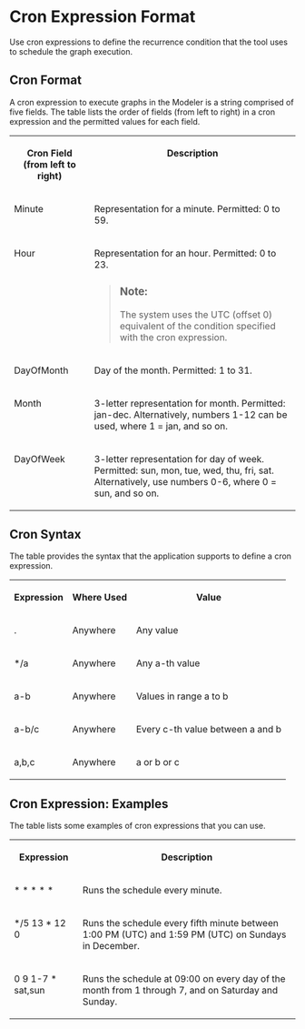 <!-- loio550a347270ad4ac08d7fd357ca7c6cdf -->

# Cron Expression Format

Use cron expressions to define the recurrence condition that the tool uses to schedule the graph execution.



## Cron Format

A cron expression to execute graphs in the Modeler is a string comprised of five fields. The table lists the order of fields \(from left to right\) in a cron expression and the permitted values for each field.


<table>
<tr>
<th valign="top">

Cron Field \(from left to right\)

</th>
<th valign="top">

Description

</th>
</tr>
<tr>
<td valign="top">

Minute

</td>
<td valign="top">

Representation for a minute. Permitted: 0 to 59.

</td>
</tr>
<tr>
<td valign="top">

Hour

</td>
<td valign="top">

Representation for an hour. Permitted: 0 to 23.

> ### Note:  
> The system uses the UTC \(offset 0\) equivalent of the condition specified with the cron expression.



</td>
</tr>
<tr>
<td valign="top">

DayOfMonth

</td>
<td valign="top">

Day of the month. Permitted: 1 to 31.

</td>
</tr>
<tr>
<td valign="top">

Month

</td>
<td valign="top">

3-letter representation for month. Permitted: jan-dec. Alternatively, numbers 1-12 can be used, where 1 = jan, and so on.

</td>
</tr>
<tr>
<td valign="top">

DayOfWeek

</td>
<td valign="top">

3-letter representation for day of week. Permitted: sun, mon, tue, wed, thu, fri, sat. Alternatively, use numbers 0-6, where 0 = sun, and so on.

</td>
</tr>
</table>



<a name="loio550a347270ad4ac08d7fd357ca7c6cdf__section_xqv_skd_c1b"/>

## Cron Syntax

The table provides the syntax that the application supports to define a cron expression.


<table>
<tr>
<th valign="top">

Expression

</th>
<th valign="top">

Where Used

</th>
<th valign="top">

Value

</th>
</tr>
<tr>
<td valign="top">

.

</td>
<td valign="top">

Anywhere

</td>
<td valign="top">

Any value

</td>
</tr>
<tr>
<td valign="top">

\*/a

</td>
<td valign="top">

Anywhere

</td>
<td valign="top">

Any a-th value

</td>
</tr>
<tr>
<td valign="top">

a-b

</td>
<td valign="top">

Anywhere

</td>
<td valign="top">

Values in range a to b

</td>
</tr>
<tr>
<td valign="top">

a-b/c

</td>
<td valign="top">

Anywhere

</td>
<td valign="top">

Every c-th value between a and b

</td>
</tr>
<tr>
<td valign="top">

a,b,c

</td>
<td valign="top">

Anywhere

</td>
<td valign="top">

a or b or c

</td>
</tr>
</table>



<a name="loio550a347270ad4ac08d7fd357ca7c6cdf__section_jkt_ykd_c1b"/>

## Cron Expression: Examples

The table lists some examples of cron expressions that you can use.


<table>
<tr>
<th valign="top">

Expression

</th>
<th valign="top">

Description

</th>
</tr>
<tr>
<td valign="top">

\* \* \* \* \*

</td>
<td valign="top">

Runs the schedule every minute.

</td>
</tr>
<tr>
<td valign="top">

\*/5 13 \* 12 0

</td>
<td valign="top">

Runs the schedule every fifth minute between 1:00 PM \(UTC\) and 1:59 PM \(UTC\) on Sundays in December.

</td>
</tr>
<tr>
<td valign="top">

0 9 1-7 \* sat,sun

</td>
<td valign="top">

Runs the schedule at 09:00 on every day of the month from 1 through 7, and on Saturday and Sunday.

</td>
</tr>
</table>


